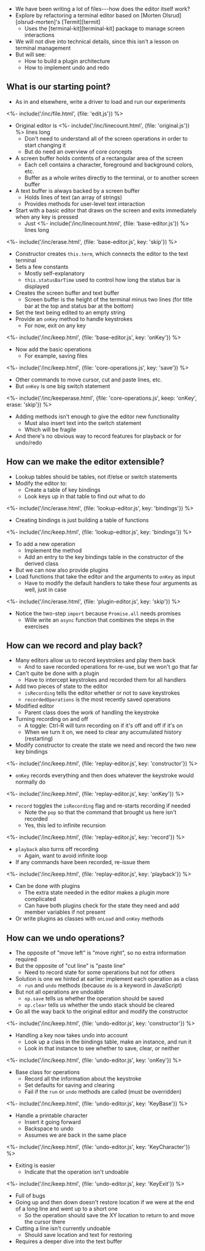 ---
---

-   We have been writing a lot of files---how does the editor itself work?
-   Explore by <g key="refactoring">refactoring</g> a terminal editor based on [Morten Olsrud][olsrud-morten]'s [Termit][termit]
    -   Uses the [terminal-kit][terminal-kit] package to manage screen interactions
-   We will not dive into technical details, since this isn't a lesson on terminal management
-   But will see:
    -   How to build a <g key="plugin_architecture">plugin architecture</g>
    -   How to implement undo and redo

## What is our starting point?

-   As in <xref key="build-manager"></xref> and elsewhere, write a <g key="driver">driver</g> to load and run our experiments

<%- include('/inc/file.html', {file: 'edit.js'}) %>

-   Original editor is <%- include('/inc/linecount.html', {file: 'original.js'}) %> lines long
    -   Don't need to understand all of the screen operations in order to start changing it
    -   But do need an overview of core concepts
-   A <g key="screen_buffer">screen buffer</g> holds contents of a rectangular area of the screen
    -   Each cell contains a character, foreground and background colors, etc.
    -   Buffer as a whole writes directly to the terminal, or to another screen buffer
-   A <g key="text_buffer">text buffer</g> is always backed by a screen buffer
    -   Holds lines of text (an array of strings)
    -   Provides methods for user-level text interaction
-   Start with a basic editor that draws on the screen and exits immediately when any key is pressed
    -   Just <%- include('/inc/linecount.html', {file: 'base-editor.js'}) %> lines long

<%- include('/inc/erase.html', {file: 'base-editor.js', key: 'skip'}) %>

-   Constructor creates `this.term`, which connects the editor to the text terminal
-   Sets a few constants
    -   Mostly self-explanatory
    -   `this.statusBarTime` used to control how long the status bar is displayed
-   Creates the screen buffer and text buffer
    -   Screen buffer is the height of the terminal minus two lines (for title bar at the top and status bar at the bottom)
-   Set the text being edited to an empty string
-   Provide an `onKey` method to handle keystrokes
    -   For now, exit on any key

<%- include('/inc/keep.html', {file: 'base-editor.js', key: 'onKey'}) %>

-   Now add the basic operations
    -   For example, saving files

<%- include('/inc/keep.html', {file: 'core-operations.js', key: 'save'}) %>

-   Other commands to move cursor, cut and paste lines, etc.
-   But `onKey` is one big switch statement

<%- include('/inc/keeperase.html', {file: 'core-operations.js', keep: 'onKey', erase: 'skip'}) %>

-   Adding methods isn't enough to give the editor new functionality
    -   Must also insert text into the switch statement
    -   Which will be fragile
-   And there's no obvious way to record features for playback or for undo/redo

## How can we make the editor extensible?

-   Lookup tables should be tables, not if/else or switch statements
-   Modify the editor to:
    -   Create a table of <g key="key_binding">key bindings</g>
    -   Look keys up in that table to find out what to do

<%- include('/inc/erase.html', {file: 'lookup-editor.js', key: 'bindings'}) %>

-   Creating bindings is just building a table of functions

<%- include('/inc/keep.html', {file: 'lookup-editor.js', key: 'bindings'}) %>

-   To add a new operation
    -   Implement the method
    -   Add an entry to the key bindings table in the constructor of the derived class
-   But we can now also provide plugins
-   Load functions that take the editor and the arguments to `onKey` as input
    -   Have to modify the default handlers to take these four arguments as well, just in case

<%- include('/inc/erase.html', {file: 'plugin-editor.js', key: 'skip'}) %>

-   Notice the two-step `import` because `Promise.all` needs promises
    -   Wille write an `async` function that combines the steps in the exercises

## How can we record and play back?

-   Many editors allow us to record keystrokes and play them back
    -   And to save recorded operations for re-use, but we won't go that far
-   Can't quite be done with a plugin
    -   Have to intercept keystrokes and recorded them for all handlers
-   Add two pieces of state to the editor
    -   `isRecording` tells the editor whether or not to save keystrokes
    -   `recordedOperations` is the most recently saved operations
-   Modified editor
    -   Parent class does the work of handling the keystroke
-   Turning recording on and off
    -   A toggle: <key>Ctrl-R</key> will turn recording on if it's off and off if it's on
    -   When we turn it on, we need to clear any accumulated history (restarting)
-   Modify constructor to create the state we need and record the two new key bindings

<%- include('/inc/keep.html', {file: 'replay-editor.js', key: 'constructor'}) %>

-   `onKey` records everything and then does whatever the keystroke would normally do

<%- include('/inc/keep.html', {file: 'replay-editor.js', key: 'onKey'}) %>

-   `record` toggles the `isRecording` flag and re-starts recording if needed
    -   Note the `pop` so that the command that brought us here isn't recorded
    -   Yes, this led to infinite recursion

<%- include('/inc/keep.html', {file: 'replay-editor.js', key: 'record'}) %>

-   `playback` also turns off recording
    -   Again, want to avoid infinite loop
-   If any commands have been recorded, re-issue them

<%- include('/inc/keep.html', {file: 'replay-editor.js', key: 'playback'}) %>

-   Can be done with plugins
    -   The extra state needed in the editor makes a plugin more complicated
    -   Can have both plugins check for the state they need and add member variables if not present
-   Or write plugins as classes with `onLoad` and `onKey` methods

## How can we undo operations?

-   The opposite of "move left" is "move right", so no extra information required
-   But the opposite of "cut line" is "paste line"
    -   Need to record state for some operations but not for others
-   Solution is one we hinted at earlier: implement each operation as a class
    -   `run` and `undo` methods (because `do` is a keyword in JavaScript)
-   But not all operations are undoable
    -   `op.save` tells us whether the operation should be saved
    -   `op.clear` tells us whether the undo stack should be cleared
-   Go all the way back to the original editor and modify the constructor

<%- include('/inc/keep.html', {file: 'undo-editor.js', key: 'constructor'}) %>

-   Handling a key now takes undo into account
    -   Look up a class in the bindings table, make an instance, and run it
    -   Look in that instance to see whether to save, clear, or neither

<%- include('/inc/keep.html', {file: 'undo-editor.js', key: 'onKey'}) %>

-   Base class for operations
    -   Record all the information about the keystroke
    -   Set defaults for saving and clearing
    -   Fail if the `run` or `undo` methods are called (must be overridden)

<%- include('/inc/keep.html', {file: 'undo-editor.js', key: 'KeyBase'}) %>

-   Handle a printable character
    -   Insert it going forward
    -   Backspace to undo
    -   Assumes we are back in the same place

<%- include('/inc/keep.html', {file: 'undo-editor.js', key: 'KeyCharacter'}) %>

-   Exiting is easier
    -   Indicate that the operation isn't undoable

<%- include('/inc/keep.html', {file: 'undo-editor.js', key: 'KeyExit'}) %>

-   Full of bugs
-   Going up and then down doesn't restore location if we were at the end of a long line and went up to a short one
    -   So the operation should save the XY location to return to and move the cursor there
-   Cutting a line isn't currently undoable
    -   Should save location and text for restoring
-   Requires a deeper dive into the text buffer
